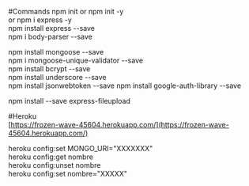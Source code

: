 #Commands
npm init
	or npm init -y  
	or npm i express -y  
npm install express --save  
npm i body-parser --save

npm install mongoose --save  
npm i mongoose-unique-validator --save  
npm install bcrypt --save  
npm install underscore --save  
npm install jsonwebtoken --save
npm install google-auth-library --save

npm install --save express-fileupload

#Heroku  
[https://frozen-wave-45604.herokuapp.com/](https://frozen-wave-45604.herokuapp.com/)

heroku config:set MONGO_URI="XXXXXXX"  
heroku config:get nombre  
heroku config:unset nombre  
heroku config:set nombre="XXXXX"